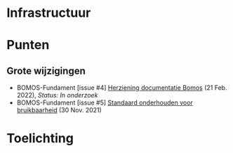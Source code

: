 # Infrastructuur
# Punten

## Grote wijzigingen
* BOMOS-Fundament [issue #4] [Herziening documentatie Bomos](https://github.com/Logius-standaarden/BOMOS-Fundament/issues/4) (21 Feb. 2022), _Status: In onderzoek_
* BOMOS-Fundament [issue #5] [Standaard onderhouden voor bruikbaarheid](https://github.com/Logius-standaarden/BOMOS-Fundament/issues/5) (30 Nov. 2021)

# Toelichting

